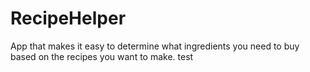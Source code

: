 # RecipeHelper
App that makes it easy to determine what ingredients you need to buy based on the recipes you want to make. test